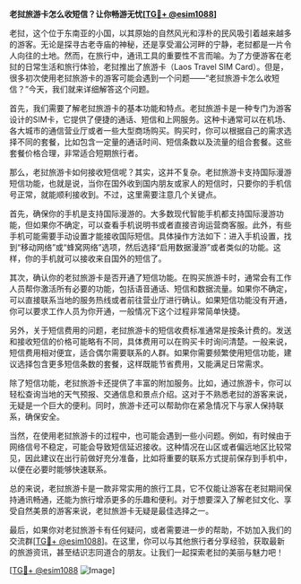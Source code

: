**老挝旅游卡怎么收短信？让你畅游无忧[[TG💪+ @esim1088](https://t.me/s/esim1088)]**

老挝，这个位于东南亚的小国，以其原始的自然风光和淳朴的民风吸引着越来越多的游客。无论是探寻古老寺庙的神秘，还是享受湄公河畔的宁静，老挝都是一片令人向往的土地。然而，在旅行中，通讯工具的重要性不言而喻。为了方便游客在老挝的日常生活和旅行体验，老挝推出了旅游卡（Laos Travel SIM Card）。但是，很多初次使用老挝旅游卡的游客可能会遇到一个问题——“老挝旅游卡怎么收短信？”今天，我们就来详细解答这个问题。

首先，我们需要了解老挝旅游卡的基本功能和特点。老挝旅游卡是一种专门为游客设计的SIM卡，它提供了便捷的通话、短信和上网服务。这种卡通常可以在机场、各大城市的通信营业厅或者一些大型商场购买。购买时，你可以根据自己的需求选择不同的套餐，比如包含一定量的通话时间、短信条数以及流量的组合套餐。这些套餐价格合理，非常适合短期旅行者。

那么，老挝旅游卡如何接收短信呢？其实，这并不复杂。老挝旅游卡支持国际漫游短信功能，也就是说，当你在国外收到国内朋友或家人的短信时，只要你的手机信号正常，就能顺利接收到。不过，这里需要注意几个关键点。

首先，确保你的手机是支持国际漫游的。大多数现代智能手机都支持国际漫游功能，但如果你不确定，可以查看手机说明书或者直接咨询运营商客服。此外，有些手机可能需要手动设置才能接收国际短信。具体操作方法如下：进入手机设置，找到“移动网络”或“蜂窝网络”选项，然后选择“启用数据漫游”或者类似的功能。这样，你的手机就可以接收来自国外的短信了。

其次，确认你的老挝旅游卡是否开通了短信功能。在购买旅游卡时，通常会有工作人员帮你激活所有必要的功能，包括语音通话、短信和数据流量。如果你不确定，可以直接联系当地的服务热线或者前往营业厅进行确认。如果短信功能没有开通，你可以要求工作人员为你开通，一般情况下这个过程非常简单快捷。

另外，关于短信费用的问题，老挝旅游卡的短信收费标准通常是按条计费的。发送和接收短信的价格可能略有不同，具体费用可以在购买卡时询问清楚。一般来说，短信费用相对便宜，适合偶尔需要联系的人群。如果你需要频繁使用短信功能，建议选择包含更多短信条数的套餐，这样既能节省费用，又能满足日常需求。

除了短信功能，老挝旅游卡还提供了丰富的附加服务。比如，通过旅游卡，你可以轻松查询当地的天气预报、交通信息和景点介绍。这对于不熟悉老挝的游客来说，无疑是一个巨大的便利。同时，旅游卡还可以帮助你在紧急情况下与家人保持联系，确保安全。

当然，在使用老挝旅游卡的过程中，也可能会遇到一些小问题。例如，有时候由于网络信号不稳定，可能会导致短信延迟接收。这种情况在山区或者偏远地区比较常见，因此建议在出行前做好充分准备，比如将重要的联系方式提前保存到手机中，以便在必要时能够快速联系。

总的来说，老挝旅游卡是一款非常实用的旅行工具，它不仅能让游客在老挝期间保持通讯畅通，还能为旅行增添更多的乐趣和便利。对于想要深入了解老挝文化、享受自然美景的游客来说，老挝旅游卡无疑是最佳选择之一。

最后，如果你对老挝旅游卡有任何疑问，或者需要进一步的帮助，不妨加入我们的交流群[[TG💪+ @esim1088](https://t.me/s/esim1088)]。在这里，你可以与其他旅行者分享经验，获取最新的旅游资讯，甚至结识志同道合的朋友。让我们一起探索老挝的美丽与魅力吧！

[[TG💪+ @esim1088](https://t.me/s/esim1088) ![Image](https://i.postimg.cc/4NQfJmqS/Snipaste-2025-05-13-00-14-12.png)]